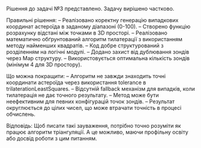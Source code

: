 Рішення до задачі №3 представлено. Задачу вирішено частково.

Правильні рішення:
– Реалізовано коректну генерацію випадкових координат астероїда в заданому діапазоні (0-100).
– Створено функцію розрахунку відстані між точками в 3D просторі.
– Реалізовано математично обґрунтований алгоритм тилатерації з використанням методу найменших квадратів.
– Код добре структурований з розділенням на логічні модулі.
– Додано захист від дублювання зондів через Map структуру.
– Використовується оптимальна кількість зондів (мінімум 4 для 3D простору).

Що можна покращити:
– Алгоритм не завжди знаходить точні координати астероїда через використання tolerance в trilaterationLeastSquares.
– Відсутній fallback механізм для випадків, коли тилатерація не дає точного результату.
– Метод може бути неефективним для певних конфігурацій точок зондів.
– Результат округлюється до цілих чисел, що може втрачати точність в процесі обчислень.

Відповідь: Щоб писати такі зауваження, потрібно точно розуміти як працює алгоритм тріангуляції. А це можливо, маючи профільну освіту або досвід роботи з цим питанням.
